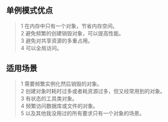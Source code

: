 ## 单例模式优点  
> 1 在内存中只有一个对象，节省内存空间。  
2 避免频繁的创建销毁对象，可以提高性能。  
3 避免对共享资源的多重占用。  
4 可以全局访问。  

## 适用场景  
> 1 需要频繁实例化然后销毁的对象。  
2 创建对象时耗时过多或者耗资源过多，但又经常用到的对象。  
3 有状态的工具类对象。  
4 频繁访问数据库或文件的对象。  
5 以及其他我没用过的所有要求只有一个对象的场景。  
